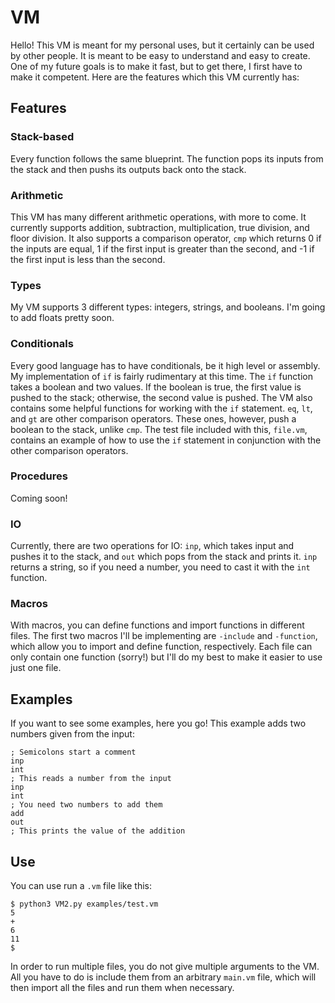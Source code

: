 # VM

Hello! This VM is meant for my personal uses, but it certainly can be used by other people. It is meant to be easy to understand and easy to create. One of my future goals is to make it fast, but to get there, I first have to make it competent. Here are the features which this VM currently has:

## Features
### Stack-based
Every function follows the same blueprint. The function pops its inputs from the stack and then pushs its outputs back onto the stack.

### Arithmetic
This VM has many different arithmetic operations, with more to come. It currently supports addition, subtraction, multiplication, true division, and floor division. It also supports a comparison operator, `cmp` which returns 0 if the inputs are equal, 1 if the first input is greater than the second, and -1 if the first input is less than the second.

### Types
My VM supports 3 different types: integers, strings, and booleans. I'm going to add floats pretty soon.

### Conditionals
Every good language has to have conditionals, be it high level or assembly. My implementation of `if` is fairly rudimentary at this time. The `if` function takes a boolean and two values. If the boolean is true, the first value is pushed to the stack; otherwise, the second value is pushed. The VM also contains some helpful functions for working with the `if` statement. `eq`, `lt`, and `gt` are other comparison operators. These ones, however, push a boolean to the stack, unlike `cmp`. The test file included with this, `file.vm`, contains an example of how to use the `if` statement in conjunction with the other comparison operators.

### Procedures
Coming soon!

### IO
Currently, there are two operations for IO: `inp`, which takes input and pushes it to the stack, and `out` which pops from the stack and prints it. `inp` returns a string, so if you need a number, you need to cast it with the `int` function.

### Macros
With macros, you can define functions and import functions in different files. The first two macros I'll be implementing are `-include` and `-function`, which allow you to import and define function, respectively. Each file can only contain one function (sorry!) but I'll do my best to make it easier to use just one file.

## Examples
If you want to see some examples, here you go! This example adds two numbers given from the input:
```
; Semicolons start a comment
inp
int
; This reads a number from the input
inp
int
; You need two numbers to add them
add
out
; This prints the value of the addition
```

## Use
You can use run a `.vm` file like this:
```
$ python3 VM2.py examples/test.vm
5
+
6
11
$
```
In order to run multiple files, you do not give multiple arguments to the VM. All you have to do is include them from an arbitrary `main.vm` file, which will then import all the files and run them when necessary.
